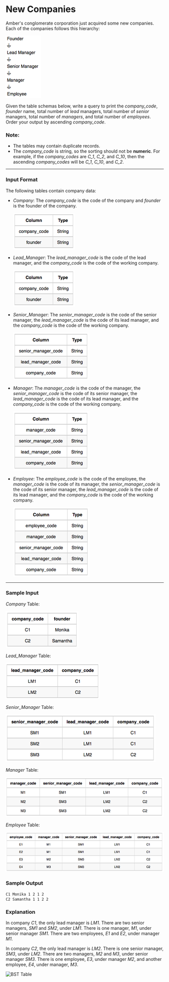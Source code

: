 ﻿# New Companies
Amber's conglomerate corporation just acquired some new companies. Each of the companies follows this hierarchy:

![Hierarchy](hierarchy.png)

Given the table schemas below, write a query to print the *company_code*, *founder* name, total number of *lead* managers, total number of *senior* managers, total number of *managers*, and total number of *employees*. Order your output by ascending *company_code*.
### Note:
 * The tables may contain duplicate records.
 * The *company_code* is string, so the sorting should not be **numeric**. For example, if the *company_codes* are *C_1*, *C_2*, and *C_10*, then the ascending *company_codes* will be *C_1*, *C_10*, and *C_2*.
---
### Input Format
The following tables contain company data:
 * *Company*: The *company_code* is the code of the company and *founder* is the founder of the company.

   ![Company table](table_company.png)
 * *Lead_Manager*: The *lead_manager_code* is the code of the lead manager, and the *company_code* is the code of the working company.   
 
   ![Lead_Manager table](table_lead_manager.png)
 * *Senior_Manager*: The *senior_manager_code* is the code of the senior manager, the *lead_manager_code* is the code of its lead manager, and the *company_code* is the code of the working company.
   
   ![Senior_Manager table](table_senior_manager.png)
 * *Manager*: The *manager_code* is the code of the manager, the *senior_manager_code* is the code of its senior manager, the *lead_manager_code* is the code of its lead manager, and the *company_code* is the code of the working company.
 
   ![Manager table](table_manager.png)
 * *Employee*: The *employee_code* is the code of the employee, the *manager_code* is the code of its manager, the *senior_manager_code* is the code of its senior manager, the *lead_manager_code* is the code of its lead manager, and the *company_code* is the code of the working company.
 
   ![Employee table](table_employee.png)
---
### Sample Input
*Company* Table:

![Company table](company.png)

*Lead_Manager* Table:

![Lead_Manager table](lead_manager.png)

*Senior_Manager* Table:

![Senior_Manager table](senior_manager.png)

*Manager* Table:

![Manager table](manager.png)

*Employee* Table:

![Employee table](employee.png)
### Sample Output
```
C1 Monika 1 2 1 2
C2 Samantha 1 1 2 2
```
### Explanation
In company *C1*, the only lead manager is *LM1*. There are two senior managers, *SM1* and *SM2*, under *LM1*. There is one manager, *M1*, under senior manager *SM1*. There are two employees, *E1* and *E2*, under manager *M1*.

In company *C2*, the only lead manager is *LM2*. There is one senior manager, *SM3*, under *LM2*. There are two managers, *M2* and *M3*, under senior manager *SM3*. There is one employee, *E3*, under manager *M2*, and another employee, *E4*, under manager, *M3*.

![BST Table](image3.png)
